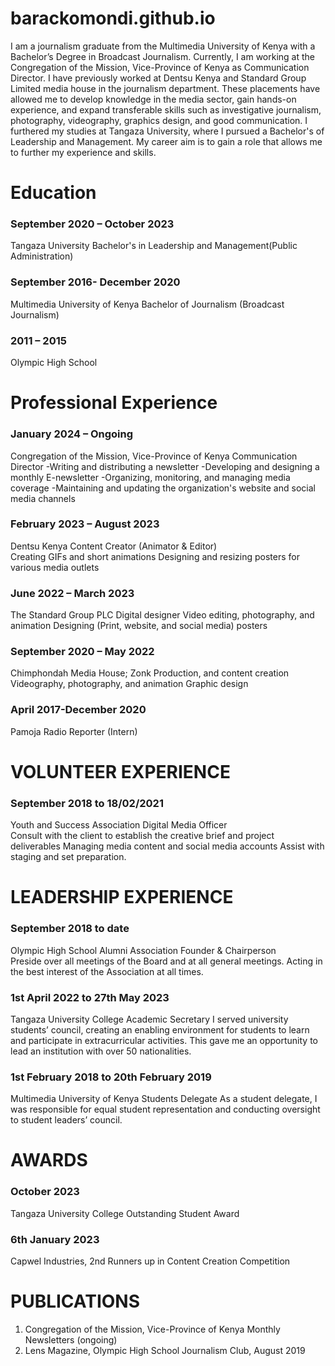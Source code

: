 # barackomondi.github.io
I am a journalism graduate from the Multimedia University of Kenya with a Bachelor’s Degree in Broadcast Journalism. Currently, I am working at the Congregation of the Mission, Vice-Province of Kenya as Communication Director. I have previously worked at Dentsu Kenya and Standard Group Limited media house in the journalism department. These placements have allowed me to develop knowledge in the media sector, gain hands-on experience, and expand transferable skills such as investigative journalism, photography, videography, graphics design, and good communication. I furthered my studies at Tangaza University, where I pursued a Bachelor's of Leadership and Management. My career aim is to gain a role that allows me to further my experience and skills. 



# Education
### September 2020 – October 2023
Tangaza University
Bachelor's in Leadership and Management(Public Administration)                  
 
### September 2016- December 2020
Multimedia University of Kenya
Bachelor of Journalism (Broadcast Journalism)    
     
### 2011 – 2015
Olympic High School              



# Professional Experience
### January 2024 – Ongoing
Congregation of the Mission, Vice-Province of Kenya
Communication Director
-Writing and distributing a newsletter
-Developing and designing a monthly E-newsletter
-Organizing, monitoring, and managing media coverage 
-Maintaining and updating the organization's website and social media channels

### February 2023 – August 2023
Dentsu Kenya
Content Creator (Animator & Editor)          
Creating GIFs and short animations 
Designing and resizing posters for various media outlets 

### June 2022 – March 2023
The Standard Group PLC
Digital designer 
Video editing, photography, and animation 
Designing (Print, website, and social media) posters

### September 2020 – May 2022
Chimphondah Media House; Zonk
Production, and content creation
Videography, photography, and animation
Graphic design

### April 2017-December 2020
Pamoja Radio
Reporter (Intern)                              


# VOLUNTEER EXPERIENCE 
### September 2018 to 18/02/2021
Youth and Success Association
Digital Media Officer              
Consult with the client to establish the creative brief and project deliverables
Managing media content and social media accounts
Assist with staging and set preparation.

# LEADERSHIP EXPERIENCE 
### September 2018 to date 
Olympic High School Alumni Association
Founder & Chairperson    
Preside over all meetings of the Board and at all general meetings.
Acting in the best interest of the Association at all times.

### 1st April 2022 to 27th May 2023
Tangaza University College
Academic Secretary 
I served university students’ council, creating an enabling environment for students to learn and participate in extracurricular activities. This gave me an opportunity to lead an institution with over 50 nationalities. 

### 1st February 2018 to 20th February 2019
Multimedia University of Kenya
Students Delegate 
As a student delegate, I was responsible for equal student representation and conducting oversight to student leaders’ council.


# AWARDS
### October 2023
Tangaza University College
Outstanding Student Award    

### 6th January 2023
Capwel Industries,
2nd Runners up in Content Creation Competition


# PUBLICATIONS
1.	Congregation of the Mission, Vice-Province of Kenya Monthly Newsletters (ongoing)
2.	Lens Magazine, Olympic High School Journalism Club, August 2019












